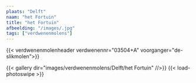 ```yaml
---
plaats: "Delft"
naam: "het Fortuin"
title: "het Fortuin"
afbeelding: "/images/.jpg"
tags: ["verdwenenmolens"]
---
```

{{< verdwenenmolenheader verdwenennr="03504+A" voorganger="de-slikmolen">}}

{{< gallery dir="images/verdwenenmolens/Delft/het Fortuin" //>}}
{{< load-photoswipe >}}